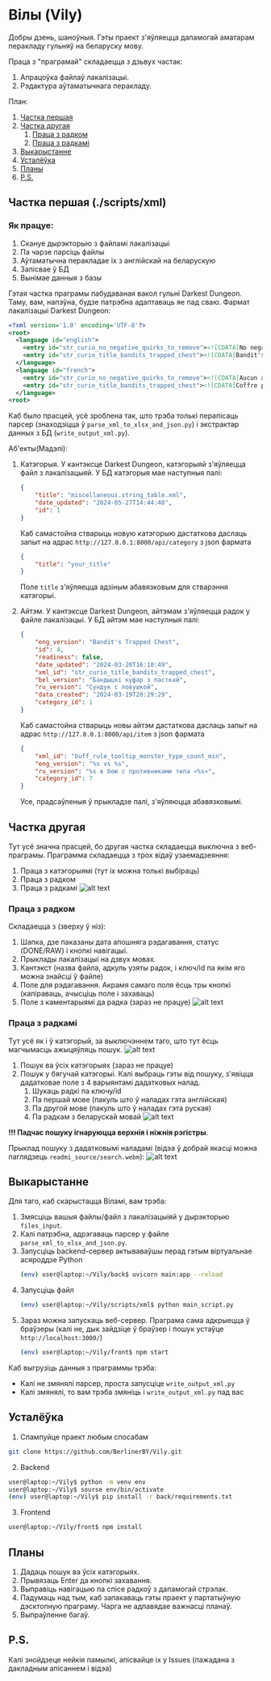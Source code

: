 # Вілы (Vily)

Добры дзень, шаноўныя. Гэты праект з'яўляецца дапамогай аматарам перакладу гульняў на беларуску мову.

Праца з "праграмай" складаецца з дзьвух частак:
1. Апрацоўка файлаў лакалізацыі.
2. Рэдактура аўтаматычнага перакладу.

План:
1. [Частка першая](#частка-першая-scriptsxml)
2. [Частка другая](#частка-другая)
    1. [Праца з радком](#праца-з-радком)
    2. [Праца з радкамі](#праца-з-радкамі)
3. [Выкарыстанне](#выкарыстанне)
4. [Усталёўка](#усталёўка)
5. [Планы](#планы)
6. [P.S.](#ps)

## Частка першая (./scripts/xml)
### Як працуе:
1. Скануе дырэкторыю з файламі лакалізацыі
2. Па чарзе парсіць файлы
3. Аўтаматычна перакладае іх з англійскай на беларускую
4. Запісвае ў БД
5. Вынімае данныя з базы

Гэтая частка праграмы пабудаваная вакол гульні Darkest Dungeon. Таму, вам, напэўна, будзе патрэбна адаптаваць яе пад сваю. Фармат лакалізацыі Darkest Dungeon:
```XML
<?xml version='1.0' encoding='UTF-8'?>
<root>
  <language id="english">
    <entry id="str_curio_no_negative_quirks_to_remove"><![CDATA[No negative quirks to remove.]]></entry>
    <entry id="str_curio_title_bandits_trapped_chest"><![CDATA[Bandit's Trapped Chest]]></entry>
  </language>
  <language id="french">
    <entry id="str_curio_no_negative_quirks_to_remove"><![CDATA[Aucun attribut négatif à supprimer.]]></entry>
    <entry id="str_curio_title_bandits_trapped_chest"><![CDATA[Coffre piégé de bandit]]></entry>
  </language>
<root>
```

Каб было прасцей, усё зроблена так, што трэба толькі перапісаць парсер (знаходзіцца ў `parse_xml_to_xlsx_and_json.py`) і экстрактар данных з БД (`write_output_xml.py`).



Аб'екты(Мадэлі):
1. Катэгорыя. У кантэксце Darkest Dungeon, катэгорыяй з'яўляецца файл з лакалізацыяй.
У БД катэгорыя мае наступныя палі:
    ```JSON
    {
        "title": "miscellaneous.string_table.xml",
        "date_updated": "2024-05-27T14:44:48",
        "id": 1
    }
    ```
    Каб самастойна стварыць новую катэгорыю дастаткова даслаць запыт на адрас `http://127.0.0.1:8000/api/category` з json фармата 
    ```JSON
    {
        "title": "your_title"
    }
    ``` 
    Поле `title` з'яўляецца адзіным абавязковым для стварэння катэгорыі.

2. Айтэм. У кантэксце Darkest Dungeon, айтэмам з'яўляецца радок у файле лакалізацыі. У БД айтэм мае наступныя палі:
    ```JSON
    {
        "eng_version": "Bandit's Trapped Chest",
        "id": 4,
        "readiness": false,
        "date_updated": "2024-03-20T16:10:49",
        "xml_id": "str_curio_title_bandits_trapped_chest",
        "bel_version": "Бандыцкі куфар з пасткай",
        "ru_version": "Сундук с ловушкой",
        "data_created": "2024-03-19T20:29:29",
        "category_id": 1
    }
    ```
    Каб самастойна стварыць новы айтэм дастаткова даслаць запыт на адрас `http://127.0.0.1:8000/api/item` з json фармата 
    ```JSON
    {
        "xml_id": "buff_rule_tooltip_monster_type_count_min",
        "eng_version": "%s vs %s",
        "ru_version": "%s в бою с противниками типа «%s»",
        "category_id": 7
    }
    ```
    Усе, прадсаўленыя ў прыкладзе палі, з'яўляюцца абавязковымі.

## Частка другая

Тут усё значна прасцей, бо другая частка складаецца выключна з веб-праграмы. Праграмма складаецца з трох відаў узаемадзеяння:
1. Праца з катэгорыямі (тут іх можна толькі выбіраць)
2. Праца з радком
3. Праца з радкамі
![alt text](readmi_source/first.png)

### Праца з радком
Складаецца з (зверху ў ніз):
1. Шапка, дзе паказаны дата апошняга рэдагавання, статус (DONE/RAW) і кнопкі навігацыі.
2. Прыклады лакалізацыі на дзвух мовах.
3. Кантэкст (назва файла, адкуль узяты радок, і ключ/id па якім яго можна знайсці ў файле)
4. Поле для рэдагавання. Акрамя самаго поля ёсць тры кнопкі (капіраваць, ачысціць поле і захаваць)
5. Поле з каментарыямі да радка (зараз не працуе)
![alt text](readmi_source/second.png)

### Праца з радкамі

Тут усё як і ў катэгорый, за выключэннем таго, што тут ёсць магчымасць ажыцяўляць пошук.
![alt text](readmi_source/search.png)
1. Пошук ва ўсіх катэгорыях (зараз не працуе)
2. Пошук у бягучай катэгорыі. Калі выбраць гэты від пошуку, з'явіцца дадатковае поле з 4 варыянтамі дадатковых налад.
    1) Шукаць радкі па ключу/id
    2) Па першай мове (пакуль што ў наладах гэта англійская)
    3) Па другой мове (пакуль што ў наладах гэта руская)
    4) Па радкам з беларускай мовай
    ![alt text](readmi_source/search2.png)

__!!! Падчас пошуку ігнаруюцца верхнія і ніжнія рэгістры__.

Прыклад пошуку з дадатковымі наладамі (відэа ў добрай якасці можна паглядзець `readmi_source/search.webm`):
![alt text](readmi_source/search.gif)

## Выкарыстанне

Для таго, каб скарыстацца Віламі, вам трэба:
1. Змясціць вашыя файлы/файл з лакалізацыіяй у дырэкторыю `files_input`.
2. Калі патрэбна, адрэгаваць парсер у файле `parse_xml_to_xlsx_and_json.py`.
3. Запусціць backend-сервер актываваўшы перад гэтым віртуальнае асяроддзе Python
    ```bash
    (env) user@laptop:~/Vily/back$ uvicorn main:app --reload
    ```
4. Запусціць файл 
    ```bash
    (env) user@laptop:~/Vily/scripts/xml$ python main_script.py
    ```
5. Зараз можна запускаць веб-сервер. Праграма сама адкрыецца ў браўзеры (калі не, дык зайдзіце ў браўзер і пошук устаўце `http://localhost:3000/`)
    ```bash
    (env) user@laptop:~/Vily/front$ npm start
    ```

Каб выгрузіць данныя з праграммы трэба:
- Калі не змянялі парсер, проста запусціце `write_output_xml.py`
- Калі змянялі, то вам трэба змяніць і `write_output_xml.py` пад вас

## Усталёўка
1. Спампуйце праект любым спосабам
```bash
git clone https://github.com/BerlinerBY/Vily.git
```
2. Backend
```bash
user@laptop:~/Vily$ python -m venv env
user@laptop:~/Vily$ sourse env/bin/activate
(env) user@laptop:~/Vily$ pip install -r back/requirements.txt
``` 
3. Frontend
```bash
user@laptop:~/Vily/front$ npm install
```

## Планы

1. Дадаць пошук ва ўсіх катэгорыях.
2. Прывязаць Enter да кнопкі захавання.
3. Выправіць навігацыю па спісе радкоў з дапамогай стрэлак.
4. Падумаць над тым, каб запакаваць гэты праект у партатыўную дэсктопную праграму.
Чарга не адпавядае важнасці планаў.
5. Выпраўленне багаў.

## P.S.

Калі знойдзеце нейкія памылкі, апісвайце іх у Issues (пажадана з дакладным апісаннем і відэа)